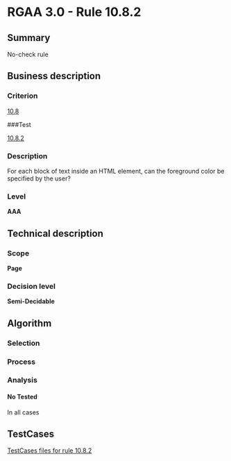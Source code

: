 # RGAA 3.0 -  Rule 10.8.2

## Summary

No-check rule

## Business description

### Criterion

[10.8](http://disic.github.io/rgaa_referentiel_en/RGAA3.0_Criteria_English_version_v1.html#crit-10-8)

###Test

[10.8.2](http://disic.github.io/rgaa_referentiel_en/RGAA3.0_Criteria_English_version_v1.html#test-10-8-2)

### Description
For each block of text
    inside an HTML element, can the foreground color be
    specified by the user? 


### Level

**AAA**

## Technical description

### Scope

**Page**

### Decision level

**Semi-Decidable**

## Algorithm

### Selection

### Process

### Analysis

#### No Tested 

In all cases




##  TestCases 

[TestCases files for rule 10.8.2](https://github.com/Asqatasun/Asqatasun/tree/master/rules/rules-rgaa3.0/src/test/resources/testcases/rgaa30/Rgaa30Rule100802/) 


